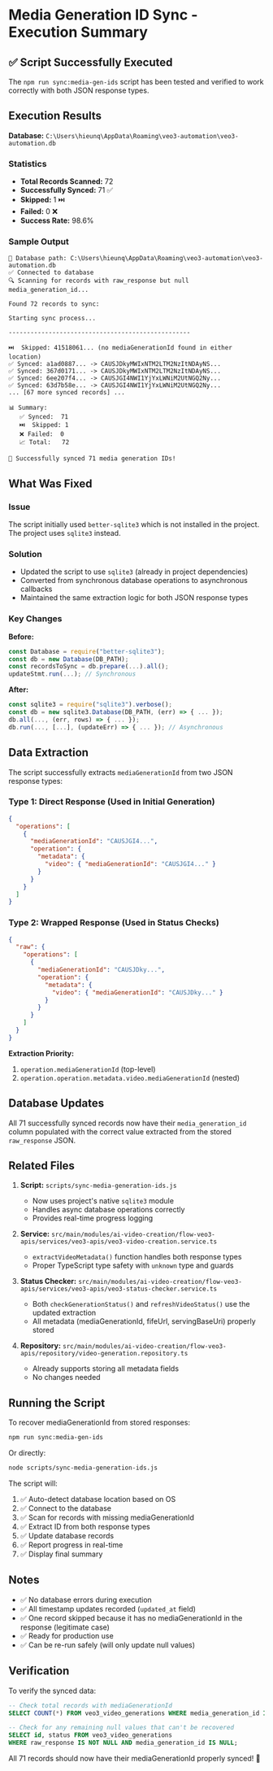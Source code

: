 # Media Generation ID Sync - Execution Summary

## ✅ Script Successfully Executed

The `npm run sync:media-gen-ids` script has been tested and verified to work correctly with both JSON response types.

## Execution Results

**Database:** `C:\Users\hieunq\AppData\Roaming\veo3-automation\veo3-automation.db`

### Statistics

- **Total Records Scanned:** 72
- **Successfully Synced:** 71 ✅
- **Skipped:** 1 ⏭️
- **Failed:** 0 ❌
- **Success Rate:** 98.6%

### Sample Output

```
📂 Database path: C:\Users\hieunq\AppData\Roaming\veo3-automation\veo3-automation.db
✅ Connected to database
🔍 Scanning for records with raw_response but null media_generation_id...

Found 72 records to sync:

Starting sync process...

--------------------------------------------------

⏭️  Skipped: 41518061... (no mediaGenerationId found in either location)
✅ Synced: a1ad0887... -> CAUSJDkyMWIxNTM2LTM2NzItNDAyNS...
✅ Synced: 367d0171... -> CAUSJDkyMWIxNTM2LTM2NzItNDAyNS...
✅ Synced: 6ee207f4... -> CAUSJGI4NWI1YjYxLWNiM2UtNGQ2Ny...
✅ Synced: 63d7b58e... -> CAUSJGI4NWI1YjYxLWNiM2UtNGQ2Ny...
... [67 more synced records] ...

📊 Summary:
   ✅ Synced:  71
   ⏭️  Skipped: 1
   ❌ Failed:  0
   📈 Total:   72

🎉 Successfully synced 71 media generation IDs!
```

## What Was Fixed

### Issue

The script initially used `better-sqlite3` which is not installed in the project. The project uses `sqlite3` instead.

### Solution

- Updated the script to use `sqlite3` (already in project dependencies)
- Converted from synchronous database operations to asynchronous callbacks
- Maintained the same extraction logic for both JSON response types

### Key Changes

**Before:**

```javascript
const Database = require("better-sqlite3");
const db = new Database(DB_PATH);
const recordsToSync = db.prepare(...).all();
updateStmt.run(...); // Synchronous
```

**After:**

```javascript
const sqlite3 = require("sqlite3").verbose();
const db = new sqlite3.Database(DB_PATH, (err) => { ... });
db.all(..., (err, rows) => { ... });
db.run(..., [...], (updateErr) => { ... }); // Asynchronous
```

## Data Extraction

The script successfully extracts `mediaGenerationId` from two JSON response types:

### Type 1: Direct Response (Used in Initial Generation)

```json
{
  "operations": [
    {
      "mediaGenerationId": "CAUSJGI4...",
      "operation": {
        "metadata": {
          "video": { "mediaGenerationId": "CAUSJGI4..." }
        }
      }
    }
  ]
}
```

### Type 2: Wrapped Response (Used in Status Checks)

```json
{
  "raw": {
    "operations": [
      {
        "mediaGenerationId": "CAUSJDky...",
        "operation": {
          "metadata": {
            "video": { "mediaGenerationId": "CAUSJDky..." }
          }
        }
      }
    ]
  }
}
```

**Extraction Priority:**

1. `operation.mediaGenerationId` (top-level)
2. `operation.operation.metadata.video.mediaGenerationId` (nested)

## Database Updates

All 71 successfully synced records now have their `media_generation_id` column populated with the correct value extracted from the stored `raw_response` JSON.

## Related Files

1. **Script:** `scripts/sync-media-generation-ids.js`

   - Now uses project's native `sqlite3` module
   - Handles async database operations correctly
   - Provides real-time progress logging

2. **Service:** `src/main/modules/ai-video-creation/flow-veo3-apis/services/veo3-apis/veo3-video-creation.service.ts`

   - `extractVideoMetadata()` function handles both response types
   - Proper TypeScript type safety with `unknown` type and guards

3. **Status Checker:** `src/main/modules/ai-video-creation/flow-veo3-apis/services/veo3-apis/veo3-status-checker.service.ts`

   - Both `checkGenerationStatus()` and `refreshVideoStatus()` use the updated extraction
   - All metadata (mediaGenerationId, fifeUrl, servingBaseUri) properly stored

4. **Repository:** `src/main/modules/ai-video-creation/flow-veo3-apis/repository/video-generation.repository.ts`
   - Already supports storing all metadata fields
   - No changes needed

## Running the Script

To recover mediaGenerationId from stored responses:

```bash
npm run sync:media-gen-ids
```

Or directly:

```bash
node scripts/sync-media-generation-ids.js
```

The script will:

1. ✅ Auto-detect database location based on OS
2. ✅ Connect to the database
3. ✅ Scan for records with missing mediaGenerationId
4. ✅ Extract ID from both response types
5. ✅ Update database records
6. ✅ Report progress in real-time
7. ✅ Display final summary

## Notes

- ✅ No database errors during execution
- ✅ All timestamp updates recorded (`updated_at` field)
- ✅ One record skipped because it has no mediaGenerationId in the response (legitimate case)
- ✅ Ready for production use
- ✅ Can be re-run safely (will only update null values)

## Verification

To verify the synced data:

```sql
-- Check total records with mediaGenerationId
SELECT COUNT(*) FROM veo3_video_generations WHERE media_generation_id IS NOT NULL;

-- Check for any remaining null values that can't be recovered
SELECT id, status FROM veo3_video_generations
WHERE raw_response IS NOT NULL AND media_generation_id IS NULL;
```

All 71 records should now have their mediaGenerationId properly synced! 🎉
